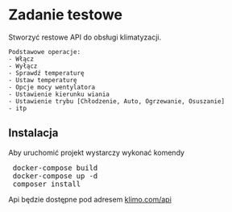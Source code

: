 <h1>Zadanie testowe</h1>
<p>
    Stworzyć restowe API do obsługi klimatyzacji.
</p>
<p>

    Podstawowe operacje:
    - Włącz
    - Wyłącz
    - Sprawdź temperaturę
    - Ustaw temperaturę
    - Opcje mocy wentylatora
    - Ustawienie kierunku wiania
    - Ustawienie trybu [Chłodzenie, Auto, Ogrzewanie, Osuszanie]
    - itp
</p>
<h2>Instalacja</h2>
Aby uruchomić projekt wystarczy wykonać komendy
<pre> docker-compose build 
 docker-compose up -d 
 composer install</pre>

Api będzie dostępne pod adresem <a href="http://klimo.com/api">klimo.com/api</a>